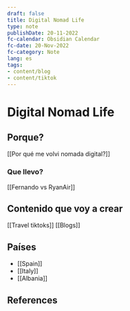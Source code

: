 ```yaml
---
draft: false
title: Digital Nomad Life
type: note
publishDate: 20-11-2022
fc-calendar: Obsidian Calendar
fc-date: 20-Nov-2022
fc-category: Note
lang: es
tags:
- content/blog
- content/tiktok
---
```


# Digital Nomad Life

## Porque?
[[Por qué me volvi nomada digital?]]

### Que llevo?
[[Fernando vs RyanAir]]

## Contenido que voy a crear
[[Travel tiktoks]]
[[Blogs]]

## Países

- [[Spain]]
- [[Italy]]
- [[Albania]]




## References
